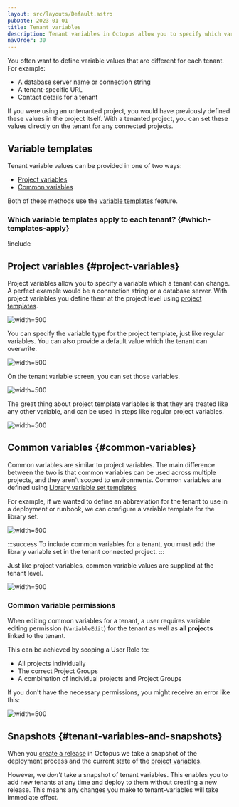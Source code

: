 ```yaml
---
layout: src/layouts/Default.astro
pubDate: 2023-01-01
title: Tenant variables
description: Tenant variables in Octopus allow you to specify which variables are required to deploy a project to a tenant successfully; Project variables are values that differ between projects and environments. Common variables are common across multiple tenants that require a unique value per tenant.
navOrder: 30
---
```


You often want to define variable values that are different for each tenant. For example:
- A database server name or connection string
- A tenant-specific URL
- Contact details for a tenant

If you were using an untenanted project, you would have previously defined these values in the project itself. With a tenanted project, you can set these values directly on the tenant for any connected projects.

## Variable templates

Tenant variable values can be provided in one of two ways:

- [Project variables](#project-variables)
- [Common variables](#common-variables)

Both of these methods use the [variable templates](/docs/projects/variables/variable-templates.md) feature.

### Which variable templates apply to each tenant? {#which-templates-apply}

!include <tenants-which-variable-templates-apply>

## Project variables {#project-variables}

Project variables allow you to specify a variable which a tenant can change. A perfect example would be a connection string or a database server. With project variables you define them at the project level using [project templates](/docs/projects/variables/variable-templates.md#project-templates).

![](images/project-template-screen.png "width=500")

You can specify the variable type for the project template, just like regular variables. You can also provide a default value which the tenant can overwrite.

![](images/project-template-edit.png "width=500")

On the tenant variable screen, you can set those variables.

![](images/project-template-tenant-value.png "width=500")

The great thing about project template variables is that they are treated like any other variable, and can be used in steps like regular project variables.

![](images/project-template-variable-value-in-step.png "width=500")


## Common variables {#common-variables}

Common variables are similar to project variables. The main difference between the two is that common variables can be used across multiple projects, and they aren't scoped to environments. Common variables are defined using [Library variable set templates](/docs/projects/variables/variable-templates.md#adding-a-variable-template)

For example, if we wanted to define an abbreviation for the tenant to use in a deployment or runbook, we can configure a variable template for the library set.

![](images/common-variable-template.png "width=500")

:::success
To include common variables for a tenant, you must add the library variable set in the tenant connected project.
:::

Just like project variables, common variable values are supplied at the tenant level.

![](images/common-variable-tenant-value.png "width=500")
  
### Common variable permissions

When editing common variables for a tenant, a user requires variable editing permission (`VariableEdit`) for the tenant as well as **all projects** linked to the tenant. 

This can be achieved by scoping a User Role to:
- All projects individually 
- The correct Project Groups 
- A combination of individual projects and Project Groups

If you don't have the necessary permissions, you might receive an error like this:

![](images/common-variable-permissions-error.png "width=500")

## Snapshots {#tenant-variables-and-snapshots}

When you [create a release](/docs/octopus-rest-api/octopus-cli/create-release.md) in Octopus we take a snapshot of the deployment process and the current state of the [project variables](/docs/projects/variables/index.md). 

However, we *don't* take a snapshot of tenant variables. This enables you to add new tenants at any time and deploy to them without creating a new release. This means any changes you make to tenant-variables will take immediate effect.
